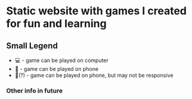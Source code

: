# Static website with games I created for fun and learning

## Small Legend

- :computer: - game can be played on computer
- :iphone: - game can be played on phone
- :iphone:\(?\) - game can be played on phone, but may not be responsive


### Other info in future
